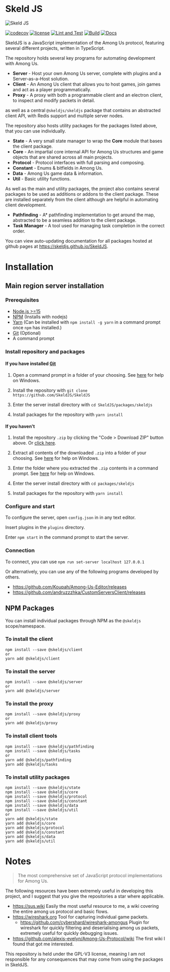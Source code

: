# Skeld JS

![Skeld JS](https://raw.githubusercontent.com/SkeldJS/SkeldJS/master/asset/SkeldJSMain.png "Skeld JS")

[![codecov](https://codecov.io/gh/SkeldJS/SkeldJS/branch/master/graph/badge.svg?token=UHMXQNX805)](https://codecov.io/gh/SkeldJS/SkeldJS)
[![license](https://img.shields.io/github/license/SkeldJS/SkeldJS)](https://github.com/skeldjs/SkeldJS)
[![Lint and Test](https://github.com/skeldjs/SkeldJS/workflows/Lint%20&%20Test/badge.svg)](https://github.com/SkeldJS/SkeldJS/actions?query=workflow%3A%22Lint+%26+Test%22)
[![Build](https://github.com/skeldjs/SkeldJS/workflows/Build/badge.svg)](https://github.com/SkeldJS/SkeldJS/actions?query=workflow%3A%22Build%22)
[![Docs](https://github.com/skeldjs/SkeldJS/workflows/Docs/badge.svg)](https://skeldjs.github.io/SkeldJS)

SkeldJS is a JavaScript implementation of the Among Us protocol, featuring several different projects, written in TypeScript.

The repository holds several key programs for automating development with Among Us.
* **Server** - Host your own Among Us server, complete with plugins and a Server-as-a-Host solution.
* **Client** - An Among Us client that allows you to host games, join games and act as a player programmatically.
* **Proxy** - A proxy with both a programmable client and an electron client, to inspect and modify packets in detail.

as well as a central `@skeldjs/skeldjs` package that contains an abstracted client API, with Redis support and multiple server nodes.

The repository also hosts utility packages for the packages listed above, that you can use individually.
* **State** - A very small state manager to wrap the **Core** module that bases the client package.
* **Core** - An impartial core internal API for Among Us structures and game objects that are shared across all main projects.
* **Protocol** - Protocol interfaces with full parsing and composing.
* **Constant** - Enums & bitfields in Among Us.
* **Data** - Among Us game data & information.
* **Util** - Basic utility functions.

As well as the main and utility packages, the project also contains several packages to be used as additions or addons to the client package. These are installed separately from the client although are helpful in automating client development.
* **Pathfinding** - A* pathfinding implementation to get around the map, abstracted to be a seamless addition to the  client package.
* **Task Manager** - A tool used for managing task completion in the correct order.

You can view auto-updating documentation for all packages hosted at github pages at https://skeldjs.github.io/SkeldJS.

# Installation
## Main region server installation
### Prerequisites
* [Node.js >=15](https://nodejs.org)
* [NPM](https://npmjs.org) (Installs with nodejs)
* [Yarn](https://yarnpkg.com) (Can be installed with `npm install -g yarn` in a command prompt once `npm` has installed.)
* [Git](https://git-scm.org) (Optional)
* A command prompt

### Install repository and packages

#### If you have installed [Git](https://git-scm.org)

1. Open a command prompt in a folder of your choosing. See [here](https://helpdeskgeek.com/how-to/open-command-prompt-folder-windows-explorer/) for help on Windows.

2. Install the repository with `git clone https://github.com/SkeldJS/SkeldJS`

3. Enter the server install directory with `cd SkeldJS/packages/skeldjs`

4. Install packages for the repository with `yarn install`

#### If you haven't
1. Install the repository `.zip` by clicking the "Code > Download ZIP" button above. Or [click here](https://github.com/SkeldJS/SkeldJS/archive/master.zip).

2. Extract all contents of the downloaded `.zip` into a folder of your choosing. See [here](https://www.howtogeek.com/668409/how-to-zip-and-unzip-files-on-windows-10) for help on Windows.

3. Enter the folder where you extracted the `.zip` contents in a command prompt. See [here](https://helpdeskgeek.com/how-to/open-command-prompt-folder-windows-explorer/) for help on Windows.

4. Enter the server install directory with `cd packages/skeldjs`

5. Install packages for the repository with `yarn install`

### Configure and start
To configure the server, open `config.json` in in any text editor.

Insert plugins in the `plugins` directory.

Enter `npm start` in the command prompt to start the server.

### Connection
To connect, you can use `npm run set-server localhost 127.0.0.1`

Or alternatively, you can use any of the following programs developed by others.
* https://github.com/Koupah/Among-Us-Editor/releases
* https://github.com/andruzzzhka/CustomServersClient/releases

## NPM Packages
You can install individual packages through NPM as the `@skeldjs` scope/namespace.

### To install the client
```
npm install --save @skeldjs/client
or
yarn add @skeldjs/client
```

### To install the server
```
npm install --save @skeldjs/server
or
yarn add @skeldjs/server
```

### To install the proxy
```
npm install --save @skeldjs/proxy
or
yarn add @skeldjs/proxy
```

### To install client tools
```
npm install --save @skeldjs/pathfinding
npm install --save @skeldjs/tasks
or
yarn add @skeldjs/pathfinding
yarn add @skeldjs/tasks
```

### To install utility packages
```
npm install --save @skeldjs/state
npm install --save @skeldjs/core
npm install --save @skeldjs/protocol
npm install --save @skeldjs/constant
npm install --save @skeldjs/data
npm install --save @skeldjs/util
or
yarn add @skeldjs/state
yarn add @skeldjs/core
yarn add @skeldjs/protocol
yarn add @skeldjs/constant
yarn add @skeldjs/data
yarn add @skeldjs/util
```

# Notes
> The most comprehensive set of JavaScript protocol implementations for Among Us.

The following resources have been extremely useful in developing this project, and I suggest that you give the repositories a star where applicable.
* https://sus.wiki Easily the most useful resource to me, a wiki covering the entire among us protocol and basic flows.
* https://wireshark.org Tool for capturing individual game packets.
  * https://github.com/cybershard/wireshark-amongus Plugin for wireshark for quickly filtering and deserialising among us packets, extremely useful for quickly debugging issues.
* https://github.com/alexis-evelyn/Among-Us-Protocol/wiki The first wiki I found that got me interested.

This repository is held under the GPL-V3 license, meaning I am not responsible for any consequences that may come from using the packages in SkeldJS.
